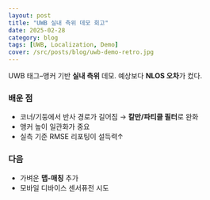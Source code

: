 ```yaml
---
layout: post
title: "UWB 실내 측위 데모 회고"
date: 2025-02-28
category: blog
tags: [UWB, Localization, Demo]
cover: /src/posts/blog/uwb-demo-retro.jpg
---
```


UWB 태그–앵커 기반 **실내 측위** 데모. 예상보다 **NLOS 오차**가 컸다.

### 배운 점
- 코너/기둥에서 반사 경로가 길어짐 → **칼만/파티클 필터**로 완화
- 앵커 높이 일관화가 중요
- 실측 기준 RMSE 리포팅이 설득력↑

### 다음
- 가벼운 **맵-매칭** 추가
- 모바일 디바이스 센서퓨전 시도
